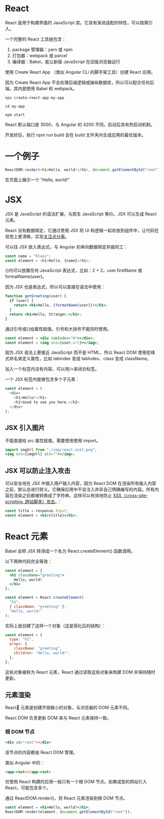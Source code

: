 # React

React 是用于构建界面的 JavaScript 库。它具有渐进适配的特性，可以按需引入。

一个完整的 React 工具链包含：

1. package 管理器：yarn 或 npm
2. 打包器：webpack 或 parcel
3. 编译器：Babel，能让新版 JavaScript 在旧版浏览器运行

使用 Create React App （类似 Angular CLi 的脚手架工具）创建 React 应用。

因为 Create React App 不会处理后端逻辑或操纵数据库，所以可以配合任何后端。其内部使用 Babel 和 webpack。

```
npx create-react-app my-app

cd my-app

npm start
```

React 默认端口是 3000，与 Angular 的 4200 不同。启动后具有热启动机制。

开发好后，执行 npm run build 会在 build 文件夹内生成应用的最优版本。

# 一个例子

```js
ReactDOM.render(<h1>Hello, world!</h1>, document.getElementById("root"));
```

在页面上展示一个 “Hello, world!”

# JSX

JSX 是 JavaScript 的语法扩展，与原生 JavaScript 等价。JSX 可以生成 React 元素。

React 没有数据绑定，它通过使用 JSX 将 UI 和逻辑一起存放到组件中，让代码在视觉上更清晰，实现[关注点分离](https://zh.wikipedia.org/wiki/关注点分离)。

可以往 JSX 嵌入表达式，与 Angular 的单向数据绑定异曲同工：

```javascript
const name = "Klaus";
const element = <h1>Hello, {name}</h1>;
```

{}内可以放置任何 JavaScript 表达式，比如：2 + 2，user.firstName 或 formatName(user)。

因为 JSX 也是表达式，所以可以直接在语法中使用：

```jsx
function getGreeting(user) {
  if (user) {
    return <h1>Hello, {formatName(user)}!</h1>;
  }
  return <h1>Hello, Stranger.</h1>;
}
```

通过引号或{}给属性赋值。引号和大括号不能同时使用。

```jsx
const element = <div tabIndex="0"></div>;
const element = <img src={user.url}></img>;
```

因为 JSX 语法上更接近 JavaScript 而不是 HTML，所以 React DOM 使用驼峰式命名来定义属性，比如 tabindex 变成 tabIndex、class 变成 className。

加入一个标签内没有内容，可以用/>来闭合标签。

一个 JSX 标签内能够包含多个子元素：

```js
const element = (
  <div>
    <h1>Hello!</h1>
    <h2>Good to see you here.</h2>
  </div>
);
```

## JSX 引入图片

不能直接给 src 属性赋值。需要使用使用 import。

```jsx
import imgUrl from "./img/react-init.png";
<img src={imgUrl} alt=""></img>;
```

## JSX 可以防止注入攻击

可以安全地在 JSX 中插入用户输入内容，因为 React DOM 在渲染所有输入内容之前，默认会进行转义。它确保应用中不会注入并非自己明确编写的内容。所有内容在渲染之前都被转换成了字符串。这样可以有效地防止 [XSS（cross-site-scripting, 跨站脚本）攻击](https://zh.wikipedia.org/wiki/跨網站指令碼)。：

```jsx
const title = response.Input;
const element = <h1>{title}</h1>;
```

# React 元素

Babel 会把 JSX 转译成一个名为 React.createElement() 函数调用。

以下两种代码完全等效：
```jsx
const element = {
  <h1 className="greeting">
    Hello, world!
  </h1>
};
```

```jsx
const element = React.createElement(
  "h1",
  { className: "greeting" },
  "Hello, world!"
);
```

实际上是创建了这样一个对象（这是简化后的结构）：

```jsx
const element = {
  type: "h1",
  props: {
    className: "greeting",
    children: "Hello, world!",
  },
};
```

这些对象被称为 React 元素，React 通过读取这些对象来构建 DOM 并保持随时更新。

## 元素渲染

React 元素是创建开销极小的对象，与浏览器的 DOM 元素不同。

React DOM 负责更新 DOM 来与 React 元素保持一致。

### 根 DOM 节点

```html
<div id="root"></div>
```

该节点的内容都由 React DOM 管理。

类似 Angular 中的：

```html
<app-root></app-root>
```

仅使用 React 构建的应用一般只有一个根 DOM 节点。如果成型的网站引入 React，可能包含多个。

通过 ReactDOM.render()，将 React 元素渲染到根 DOM 节点。

```jsx
const element = <h1>Hello, world!</h1>;
ReactDOM.render(element, document.getElementById("root"));
```
